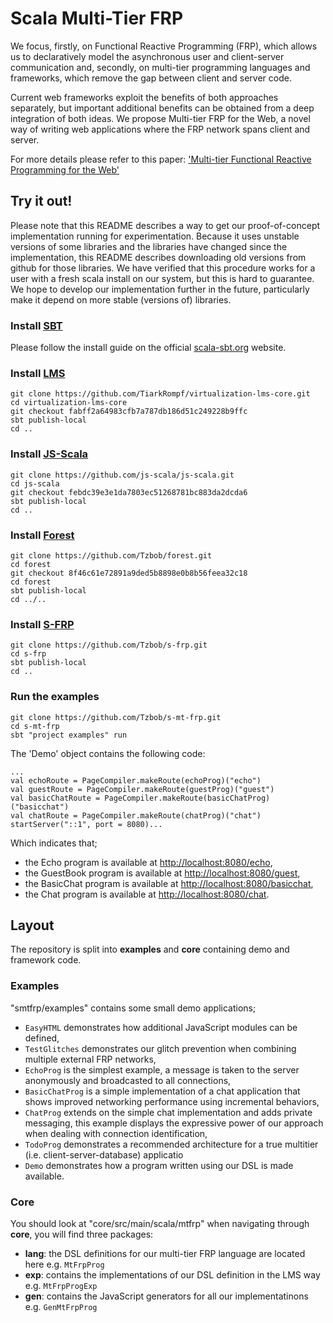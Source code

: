 # Scala Multi-Tier FRP

We focus, firstly, on Functional Reactive Programming (FRP), which allows us to declaratively model the asynchronous user and client-server communication and, secondly, on multi-tier programming languages and frameworks, which remove the gap between client and server code.

Current web frameworks exploit the benefits of both approaches separately, but important additional benefits can be obtained from a deep integration of both ideas.
We propose Multi-tier FRP for the Web, a novel way of writing web applications where the FRP network spans client and server.

For more details please refer to this paper: ['Multi-tier Functional Reactive Programming for the Web'](https://lirias.kuleuven.be/bitstream/123456789/458251/1/sigplanconf-template.pdf) 

## Try it out!

Please note that this README describes a way to get our proof-of-concept
implementation running for experimentation.  Because it uses unstable
versions of some libraries and the libraries have changed since the
implementation, this README describes downloading old versions from
github for those libraries.  We have verified that this procedure
works for a user with a fresh scala install on our system, but this is
hard to guarantee.  We hope to develop our implementation further in
the future, particularly make it depend on more stable (versions of)
libraries.

### Install [SBT](http://www.scala-sbt.org/)

Please follow the install guide on the official [scala-sbt.org](http://www.scala-sbt.org/release/docs/Getting-Started/Setup.html#installing-sbt) website.

### Install [LMS](https://github.com/TiarkRompf/virtualization-lms-core)

    git clone https://github.com/TiarkRompf/virtualization-lms-core.git
    cd virtualization-lms-core
    git checkout fabff2a64983cfb7a787db186d51c249228b9ffc
    sbt publish-local
    cd ..

### Install [JS-Scala](https://github.com/js-scala/js-scala)

    git clone https://github.com/js-scala/js-scala.git
    cd js-scala
    git checkout febdc39e3e1da7803ec51268781bc883da2dcda6
    sbt publish-local
    cd ..

### Install [Forest](https://github.com/js-scala/forest)

    git clone https://github.com/Tzbob/forest.git
    cd forest
    git checkout 8f46c61e72891a9ded5b8898e0b8b56feea32c18
    cd forest
    sbt publish-local
    cd ../..

### Install [S-FRP](https://github.com/Tzbob/s-frp)

    git clone https://github.com/Tzbob/s-frp.git
    cd s-frp
    sbt publish-local
    cd ..

### Run the examples

    git clone https://github.com/Tzbob/s-mt-frp.git
    cd s-mt-frp
    sbt "project examples" run

The 'Demo' object contains the following code:
```
...
val echoRoute = PageCompiler.makeRoute(echoProg)("echo")
val guestRoute = PageCompiler.makeRoute(guestProg)("guest")
val basicChatRoute = PageCompiler.makeRoute(basicChatProg)("basicchat")
val chatRoute = PageCompiler.makeRoute(chatProg)("chat")
startServer("::1", port = 8080)...
```
Which indicates that;

- the Echo program is available at [http://localhost:8080/echo](http://localhost:8080/echo),
- the GuestBook program is available at [http://localhost:8080/guest](http://localhost:8080/guest),
- the BasicChat program is available at [http://localhost:8080/basicchat](http://localhost:8080/basicchat),
- the Chat program is available at [http://localhost:8080/chat](http://localhost:8080/chat).

## Layout

The repository is split into **examples** and **core** containing demo and framework code.

### Examples

"smtfrp/examples" contains some small demo applications;

- ```EasyHTML``` demonstrates how additional JavaScript modules can be defined,
- ```TestGlitches``` demonstrates our glitch prevention when combining multiple external FRP networks,
- ```EchoProg``` is the simplest example, a message is taken to the server anonymously and broadcasted to all connections,
- ```BasicChatProg``` is a simple implementation of a chat application that shows improved networking performance using incremental behaviors,
- ```ChatProg``` extends on the simple chat implementation and adds private messaging, this example displays the expressive power of our approach when dealing with connection identification,
- ```TodoProg``` demonstrates a recommended architecture for a true multitier (i.e. client-server-database) applicatio
- ```Demo``` demonstrates how a program written using our DSL is made available.

### Core

You should look at "core/src/main/scala/mtfrp" when navigating through **core**, you will find three packages:

- **lang**: the DSL definitions for our multi-tier FRP language are located here e.g. ```MtFrpProg```
- **exp**: contains the implementations of our DSL definition in the LMS way e.g. ```MtFrpProgExp```
- **gen**: contains the JavaScript generators for all our implementatinons e.g. ```GenMtFrpProg```
